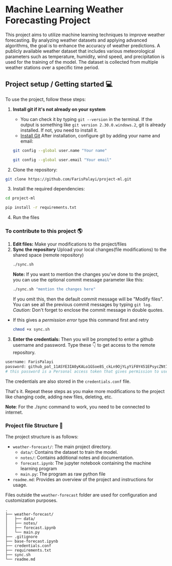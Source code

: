 # Machine Learning Weather Forecasting Project

This project aims to utilize machine learning techniques to improve weather forecasting. By analyzing weather datasets and applying advanced algorithms, the goal is to enhance the accuracy of weather predictions. A publicly available weather dataset that includes various meteorological parameters such as temperature, humidity, wind speed, and precipitation is used for the training of the model. The dataset is collected from multiple weather stations over a specific time period.

## Project setup / Getting started 💻

To use the project, follow these steps:

1. **Install git if it's not already on your system**

   - You can check it by typing `git --version` in the terminal. If the output is something like `git version 2.30.0.windows.2`, git is already installed. If not, you need to install it.
   - [Install Git](https://git-scm.com/downloads)
     After installation, configure git by adding your name and email:

   ```bash
   git config --global user.name "Your name"
   ```

   ```bash
   git config --global user.email "Your email"
   ```

2. Clone the repository:

```bash
git clone https://github.com/FarisPalayi/project-ml.git
```

3. Install the required dependencies:

```bash
cd project-ml
```

```bash
pip install -r requirements.txt
```

4. Run the files

### To contribute to this project 🌎

1. **Edit files:**
   Make your modifications to the project/files
2. **Sync the repository**
   Upload your local changes(file modifications) to the shared space (remote repository)
   ```bash
   ./sync.sh
   ```
   **Note:** If you want to mention the changes you've done to the project, you can use the optional commit message parameter like this:
   ```bash
   ./sync.sh "mention the changes here"
   ```
   If you omit this, then the default commit message will be "Modify files". You can see all the previous commit messages by typing `git log`.
   _Caution:_ Don't forget to enclose the commit message in double quotes.

- If this gives a _permission error_ type this command first and retry
  ```bash
  chmod +x sync.sh
  ```

3. **Enter the credentials:**
   Then you will be prompted to enter a github username and password. Type these 👇 to get access to the remote repository.

```bash
username: FarisPalayi
password: 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
# this password is a Personal access token that gives permission to use this project repository
```

The credentials are also stored in the `credentials.conf` file.

That's it. Repeat these steps as you make more modifications to the project like changing code, adding new files, deleting, etc.

**Note**: For the ./sync command to work, you need to be connected to internet.

### Project file Structure 📂

The project structure is as follows:

- `weather-forecast/`: The main project directory.
  - `data/`: Contains the dataset to train the model.
  - `notes/`: Contains additional notes and documentation.
  - `forecast.ipynb`: The jupyter notebook containing the machine learning program
  - `main.py`: The program as raw python file
- `readme.md`: Provides an overview of the project and instructions for usage.

Files outside the `weather-forecast` folder are used for configuration and customization purposes.

```
.
├── weather-forecast/
│   ├── data/
│   ├── notes/
│   ├── forecast.ipynb
│   └── main.py
├── .gitignore
├── base-forecast.ipynb
├── credentials.conf
├── requirements.txt
├── sync.sh
└── readme.md
```
